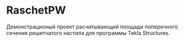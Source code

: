 # RaschetPW
Демонстрационый проект расчитывающий площади поперечного сечения решетчатого настила для программы Tekla Structures.
